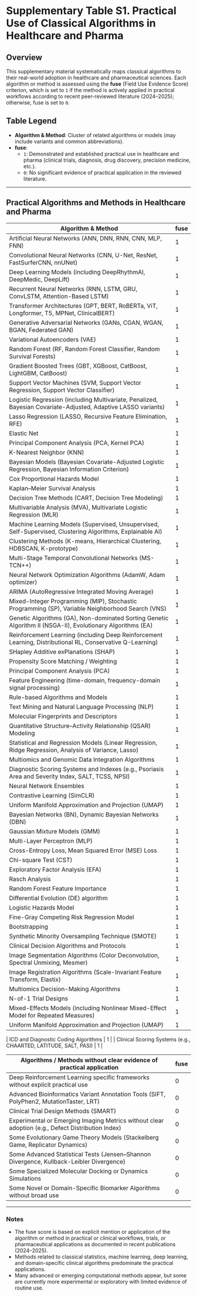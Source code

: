 # Supplementary Table S1. Practical Use of Classical Algorithms in Healthcare and Pharma

## Overview

This supplementary material systematically maps classical algorithms to their real-world adoption in healthcare and pharmaceutical sciences. Each algorithm or method is assessed using the **fuse** (Field Use Evidence Score) criterion, which is set to `1` if the method is actively applied in practical workflows according to recent peer-reviewed literature (2024–2025); otherwise, fuse is set to `0`.

## Table Legend

- **Algorithm & Method**: Cluster of related algorithms or models (may include variants and common abbreviations).
- **fuse**:  
  - `1`: Demonstrated and established practical use in healthcare and pharma (clinical trials, diagnosis, drug discovery, precision medicine, etc.).
  - `0`: No significant evidence of practical application in the reviewed literature.

---

## Practical Algorithms and Methods in Healthcare and Pharma

| Algorithm & Method                                                      | fuse |
|------------------------------------------------------------------------|-------|
| Artificial Neural Networks (ANN, DNN, RNN, CNN, MLP, FNN)              | 1     |
| Convolutional Neural Networks (CNN, U-Net, ResNet, FastSurferCNN, nnUNet) | 1     |
| Deep Learning Models (including DeepRhythmAI, DeepMedic, DeepLift)      | 1     |
| Recurrent Neural Networks (RNN, LSTM, GRU, ConvLSTM, Attention-Based LSTM) | 1     |
| Transformer Architectures (GPT, BERT, RoBERTa, ViT, Longformer, T5, MPNet, ClinicalBERT) | 1     |
| Generative Adversarial Networks (GANs, CGAN, WGAN, BGAN, Federated GAN) | 1     |
| Variational Autoencoders (VAE)                                          | 1     |
| Random Forest (RF, Random Forest Classifier, Random Survival Forests)  | 1     |
| Gradient Boosted Trees (GBT, XGBoost, CatBoost, LightGBM, CatBoost)    | 1     |
| Support Vector Machines (SVM, Support Vector Regression, Support Vector Classifier) | 1     |
| Logistic Regression (including Multivariate, Penalized, Bayesian Covariate-Adjusted, Adaptive LASSO variants) | 1     |
| Lasso Regression (LASSO, Recursive Feature Elimination, RFE)            | 1     |
| Elastic Net                                                             | 1     |
| Principal Component Analysis (PCA, Kernel PCA)                          | 1     |
| K-Nearest Neighbor (KNN)                                                | 1     |
| Bayesian Models (Bayesian Covariate-Adjusted Logistic Regression, Bayesian Information Criterion) | 1     |
| Cox Proportional Hazards Model                                          | 1     |
| Kaplan–Meier Survival Analysis                                         | 1     |
| Decision Tree Methods (CART, Decision Tree Modeling)                    | 1     |
| Multivariable Analysis (MVA), Multivariate Logistic Regression (MLR)    | 1     |
| Machine Learning Models (Supervised, Unsupervised, Self-Supervised, Clustering Algorithms, Explainable AI) | 1     |
| Clustering Methods (K-means, Hierarchical Clustering, HDBSCAN, K-prototype) | 1     |
| Multi-Stage Temporal Convolutional Networks (MS-TCN++)                  | 1     |
| Neural Network Optimization Algorithms (AdamW, Adam optimizer)          | 1     |
| ARIMA (AutoRegressive Integrated Moving Average)                       | 1     |
| Mixed-Integer Programming (MIP), Stochastic Programming (SP), Variable Neighborhood Search (VNS) | 1     |
| Genetic Algorithms (GA), Non-dominated Sorting Genetic Algorithm II (NSGA-II), Evolutionary Algorithms (EA) | 1     |
| Reinforcement Learning (including Deep Reinforcement Learning, Distributional RL, Conservative Q-Learning) | 1     |
| SHapley Additive exPlanations (SHAP)                                   | 1     |
| Propensity Score Matching / Weighting                                  | 1     |
| Principal Component Analysis (PCA)                                     | 1     |
| Feature Engineering (time-domain, frequency-domain signal processing)  | 1     |
| Rule-based Algorithms and Models                                       | 1     |
| Text Mining and Natural Language Processing (NLP)                      | 1     |
| Molecular Fingerprints and Descriptors                                 | 1     |
| Quantitative Structure–Activity Relationship (QSAR) Modeling           | 1     |
| Statistical and Regression Models (Linear Regression, Ridge Regression, Analysis of Variance, Lasso) | 1     |
| Multiomics and Genomic Data Integration Algorithms                      | 1     |
| Diagnostic Scoring Systems and Indexes (e.g., Psoriasis Area and Severity Index, SALT, TCSS, NPSI) | 1     |
| Neural Network Ensembles                                               | 1     |
| Contrastive Learning (SimCLR)                                          | 1     |
| Uniform Manifold Approximation and Projection (UMAP)                   | 1     |
| Bayesian Networks (BN), Dynamic Bayesian Networks (DBN)               | 1     |
| Gaussian Mixture Models (GMM)                                          | 1     |
| Multi-Layer Perceptron (MLP)                                           | 1     |
| Cross-Entropy Loss, Mean Squared Error (MSE) Loss                      | 1     |
| Chi-square Test (CST)                                                  | 1     |
| Exploratory Factor Analysis (EFA)                                      | 1     |
| Rasch Analysis                                                        | 1     |
| Random Forest Feature Importance                                      | 1     |
| Differential Evolution (DE) algorithm                                 | 1     |
| Logistic Hazards Model                                                | 1     |
| Fine-Gray Competing Risk Regression Model                            | 1     |
| Bootstrapping                                                       | 1     |
| Synthetic Minority Oversampling Technique (SMOTE)                    | 1     |
| Clinical Decision Algorithms and Protocols                          | 1     |
| Image Segmentation Algorithms (Color Deconvolution, Spectral Unmixing, Mesmer) | 1     |
| Image Registration Algorithms (Scale-Invariant Feature Transform, Elastix) | 1     |
| Multiomics Decision-Making Algorithms                                | 1     |
| N-of-1 Trial Designs                                                | 1     |
| Mixed-Effects Models (including Nonlinear Mixed-Effect Model for Repeated Measures) | 1     |
| Uniform Manifold Approximation and Projection (UMAP)                 | 1     |

| ICD and Diagnostic Coding Algorithms                                 | 1     |
| Clinical Scoring Systems (e.g., CHAARTED, LATITUDE, SALT, PASI)       | 1     |

| Algorithms / Methods without clear evidence of practical application  | fuse  |
|------------------------------------------------------------------------|-------|
| Deep Reinforcement Learning specific frameworks without explicit practical use | 0     |
| Advanced Bioinformatics Variant Annotation Tools (SIFT, PolyPhen2, MutationTaster, LRT) | 0     |
| Clinical Trial Design Methods (SMART)                                 | 0     |
| Experimental or Emerging Imaging Metrics without clear adoption (e.g., Defect Distribution Index) | 0     |
| Some Evolutionary Game Theory Models (Stackelberg Game, Replicator Dynamics) | 0     |
| Some Advanced Statistical Tests (Jensen–Shannon Divergence, Kullback-Leibler Divergence) | 0     |
| Some Specialized Molecular Docking or Dynamics Simulations            | 0     |
| Some Novel or Domain-Specific Biomarker Algorithms without broad use  | 0     |

---

### Notes

- The fuse score is based on explicit mention or application of the algorithm or method in practical or clinical workflows, trials, or pharmaceutical applications as documented in recent publications (2024–2025).
- Methods related to classical statistics, machine learning, deep learning, and domain-specific clinical algorithms predominate the practical applications.
- Many advanced or emerging computational methods appear, but some are currently more experimental or exploratory with limited evidence of routine use.
